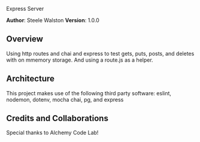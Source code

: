  Express Server

**Author**: Steele Walston
**Version**: 1.0.0

## Overview
Using http routes and chai and express to test gets, puts, posts, and deletes with on mmemory storage. And using a route.js as a helper. 

## Architecture
This project makes use of the following third party software: eslint, nodemon, dotenv, mocha chai, pg, and express

## Credits and Collaborations
Special thanks to Alchemy Code Lab!